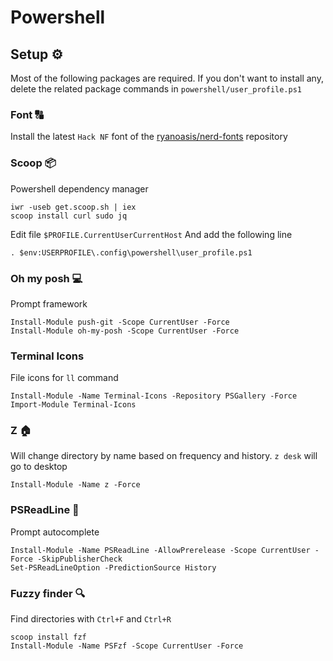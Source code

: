 
# Powershell
## Setup ⚙
Most of the following packages are required. If you don't want to install any, delete the related package commands in `powershell/user_profile.ps1`

### Font 🔠
Install the latest `Hack NF` font of the [ryanoasis/nerd-fonts](https://github.com/ryanoasis/nerd-fonts) repository


### Scoop 📦
Powershell dependency manager
```
iwr -useb get.scoop.sh | iex
scoop install curl sudo jq
```

Edit file `$PROFILE.CurrentUserCurrentHost`
And add the following line
```
. $env:USERPROFILE\.config\powershell\user_profile.ps1
```

### Oh my posh 💻
Prompt framework
```
Install-Module push-git -Scope CurrentUser -Force
Install-Module oh-my-posh -Scope CurrentUser -Force
```


### Terminal Icons
File icons for `ll` command
```
Install-Module -Name Terminal-Icons -Repository PSGallery -Force
Import-Module Terminal-Icons
```

### Z 🏠
Will change directory by name based on frequency and history. `z desk` will go to desktop

```
Install-Module -Name z -Force
```

### PSReadLine 🔮
Prompt autocomplete

```
Install-Module -Name PSReadLine -AllowPrerelease -Scope CurrentUser -Force -SkipPublisherCheck
Set-PSReadLineOption -PredictionSource History
```

### Fuzzy finder 🔍
Find directories with `Ctrl+F` and `Ctrl+R`
```
scoop install fzf
Install-Module -Name PSFzf -Scope CurrentUser -Force
```
